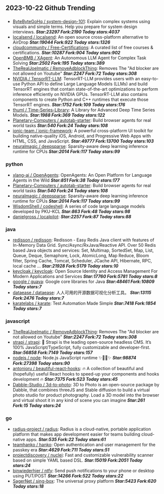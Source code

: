 ## 2023-10-22 Github Trending

### 
* [ByteByteGoHq / system-design-101](https://github.com/ByteByteGoHq/system-design-101): Explain complex systems using visuals and simple terms. Help you prepare for system design interviews. ***Star:23297 Fork:2190 Today stars:4037***
* [localsend / localsend](https://github.com/localsend/localsend): An open source cross-platform alternative to AirDrop ***Star:19044 Fork:922 Today stars:1326***
* [cloudcommunity / Free-Certifications](https://github.com/cloudcommunity/Free-Certifications): A curated list of free courses & certifications. ***Star:10287 Fork:904 Today stars:902***
* [OpenBMB / XAgent](https://github.com/OpenBMB/XAgent): An Autonomous LLM Agent for Complex Task Solving ***Star:2502 Fork:195 Today stars:389***
* [TheRealJoelmatic / RemoveAdblockThing](https://github.com/TheRealJoelmatic/RemoveAdblockThing): Removes The "Ad blocker are not allowed on Youtube" ***Star:2247 Fork:72 Today stars:308***
* [NVIDIA / TensorRT-LLM](https://github.com/NVIDIA/TensorRT-LLM): TensorRT-LLM provides users with an easy-to-use Python API to define Large Language Models (LLMs) and build TensorRT engines that contain state-of-the-art optimizations to perform inference efficiently on NVIDIA GPUs. TensorRT-LLM also contains components to create Python and C++ runtimes that execute those TensorRT engines. ***Star:1752 Fork:109 Today stars:176***
* [thuml / Time-Series-Library](https://github.com/thuml/Time-Series-Library): A Library for Advanced Deep Time Series Models. ***Star:1988 Fork:369 Today stars:122***
* [Planetary-Computers / autotab-starter](https://github.com/Planetary-Computers/autotab-starter): Build browser agents for real world tasks ***Star:540 Fork:24 Today stars:108***
* [ionic-team / ionic-framework](https://github.com/ionic-team/ionic-framework): A powerful cross-platform UI toolkit for building native-quality iOS, Android, and Progressive Web Apps with HTML, CSS, and JavaScript. ***Star:49777 Fork:13700 Today stars:103***
* [neuralmagic / deepsparse](https://github.com/neuralmagic/deepsparse): Sparsity-aware deep learning inference runtime for CPUs ***Star:2014 Fork:117 Today stars:99***

### python
* [xlang-ai / OpenAgents](https://github.com/xlang-ai/OpenAgents): OpenAgents: An Open Platform for Language Agents in the Wild ***Star:851 Fork:38 Today stars:177***
* [Planetary-Computers / autotab-starter](https://github.com/Planetary-Computers/autotab-starter): Build browser agents for real world tasks ***Star:540 Fork:24 Today stars:108***
* [neuralmagic / deepsparse](https://github.com/neuralmagic/deepsparse): Sparsity-aware deep learning inference runtime for CPUs ***Star:2014 Fork:117 Today stars:99***
* [WisdomShell / codeshell](https://github.com/WisdomShell/codeshell): A series of code large language models developed by PKU-KCL ***Star:863 Fork:48 Today stars:98***
* [danielgross / localpilot](https://github.com/danielgross/localpilot):  ***Star:2257 Fork:87 Today stars:88***

### java
* [redisson / redisson](https://github.com/redisson/redisson): Redisson - Easy Redis Java client with features of In-Memory Data Grid. Sync/Async/RxJava/Reactive API. Over 50 Redis based Java objects and services: Set, Multimap, SortedSet, Map, List, Queue, Deque, Semaphore, Lock, AtomicLong, Map Reduce, Bloom filter, Spring Cache, Tomcat, Scheduler, JCache API, Hibernate, RPC, local cache ... ***Star:21928 Fork:5179 Today stars:10***
* [keycloak / keycloak](https://github.com/keycloak/keycloak): Open Source Identity and Access Management For Modern Applications and Services ***Star:17760 Fork:5781 Today stars:8***
* [google / guava](https://github.com/google/guava): Google core libraries for Java ***Star:48461 Fork:10809 Today stars:7***
* [dataease / dataease](https://github.com/dataease/dataease): 人人可用的开源数据可视化分析工具。 ***Star:13115 Fork:2476 Today stars:7***
* [karatelabs / karate](https://github.com/karatelabs/karate): Test Automation Made Simple ***Star:7418 Fork:1854 Today stars:7***

### javascript
* [TheRealJoelmatic / RemoveAdblockThing](https://github.com/TheRealJoelmatic/RemoveAdblockThing): Removes The "Ad blocker are not allowed on Youtube" ***Star:2247 Fork:72 Today stars:308***
* [strapi / strapi](https://github.com/strapi/strapi): 🚀 Strapi is the leading open-source headless CMS. It’s 100% JavaScript/TypeScript, fully customizable and developer-first. ***Star:56858 Fork:7149 Today stars:157***
* [nodejs / node](https://github.com/nodejs/node): Node.js JavaScript runtime ✨🐢🚀✨ ***Star:98874 Fork:27398 Today stars:90***
* [antonioru / beautiful-react-hooks](https://github.com/antonioru/beautiful-react-hooks): 🔥 A collection of beautiful and (hopefully) useful React hooks to speed-up your components and hooks development 🔥 ***Star:7375 Fork:523 Today stars:45***
* [Dabble-Studio / 3d-to-photo](https://github.com/Dabble-Studio/3d-to-photo): 3D to Photo is an open-source package by Dabble, that combines threeJS and Stable diffusion to build a virtual photo studio for product photography. Load a 3D model into the browser and virtual shoot it in any kind of scene you can imagine ***Star:261 Fork:15 Today stars:24***

### go
* [radius-project / radius](https://github.com/radius-project/radius): Radius is a cloud-native, portable application platform that makes app development easier for teams building cloud-native apps. ***Star:535 Fork:22 Today stars:61***
* [teamhanko / hanko](https://github.com/teamhanko/hanko): Open authentication and user management for the passkey era ***Star:4629 Fork:711 Today stars:51***
* [projectdiscovery / nuclei](https://github.com/projectdiscovery/nuclei): Fast and customizable vulnerability scanner based on simple YAML based DSL. ***Star:15019 Fork:2051 Today stars:24***
* [binwiederhier / ntfy](https://github.com/binwiederhier/ntfy): Send push notifications to your phone or desktop using PUT/POST ***Star:14266 Fork:522 Today stars:22***
* [SagerNet / sing-box](https://github.com/SagerNet/sing-box): The universal proxy platform ***Star:5423 Fork:620 Today stars:18***
